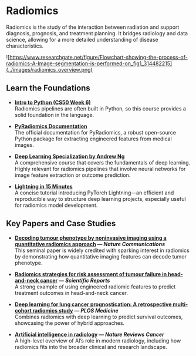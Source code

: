 # Radiomics

Radiomics is the study of the interaction between radiation and support diagnosis, prognosis, and treatment planning. It bridges radiology and data science, allowing for a more detailed understanding of disease characteristics.

![https://www.researchgate.net/figure/Flowchart-showing-the-process-of-radiomics-A-Image-segmentation-is-performed-on_fig1_314482215](../images/radiomics_overview.png)

## Learn the Foundations

- **[Intro to Python (CS50 Week 6)](https://cs50.harvard.edu/python/2022/weeks/6/)**  
  Radiomics pipelines are often built in Python, so this course provides a solid foundation in the language.

- **[PyRadiomics Documentation](https://pyradiomics.readthedocs.io/en/latest/)**  
  The official documentation for PyRadiomics, a robust open-source Python package for extracting engineered features from medical images.

- **[Deep Learning Specialization by Andrew Ng](https://www.coursera.org/specializations/deep-learning)**  
  A comprehensive course that covers the fundamentals of deep learning. Highly relevant for radiomics pipelines that involve neural networks for image feature extraction or outcome prediction.

- **[Lightning in 15 Minutes](https://lightning.ai/docs/pytorch/stable/starter/introduction.html)**  
  A concise tutorial introducing PyTorch Lightning—an efficient and reproducible way to structure deep learning projects, especially useful for radiomics model development.

## Key Papers and Case Studies

- **[Decoding tumour phenotype by noninvasive imaging using a quantitative radiomics approach](https://www.nature.com/articles/ncomms5006) — *Nature Communications***  
  This seminal paper is widely credited with sparking interest in radiomics by demonstrating how quantitative imaging features can decode tumor phenotype.

- **[Radiomics strategies for risk assessment of tumour failure in head-and-neck cancer](https://www.nature.com/articles/s41598-017-10371-5) — *Scientific Reports***  
  A strong example of using engineered radiomic features to predict treatment outcomes in head-and-neck cancer.

- **[Deep learning for lung cancer prognostication: A retrospective multi-cohort radiomics study](https://journals.plos.org/plosmedicine/article?id=10.1371/journal.pmed.1002711) — *PLOS Medicine***  
  Combines radiomics with deep learning to predict survival outcomes, showcasing the power of hybrid approaches.

- **[Artificial intelligence in radiology](https://www.nature.com/articles/s41568-018-0016-5) — *Nature Reviews Cancer***  
  A high-level overview of AI’s role in modern radiology, including how radiomics fits into the broader clinical and research landscape.

